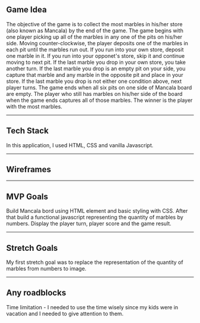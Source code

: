 ## Game Idea
The objective of the game is to collect the most marbles in his/her store (also known as Mancala) by the end of the game. 
The game begins with one player picking up all of the marbles in any one of the pits on his/her side.
Moving counter-clockwise, the player deposits one of the marbles in each pit until the marbles run out.
If you run into your own store, deposit one marble in it. If you run into your opponet's store, skip it and continue moving to next pit.
If the last marble you drop in your own store, you take another turn.
If the last marble you drop is an empty pit on your side, you capture that marble and any marble in the opposite pit and place in your store. 
If the last marble you drop is not either one condition above, next player turns.
The game ends when all six pits on one side of Mancala board are empty.
The player who still has marbles on his/her side of the board when the game ends captures all of those marbles.
The winner is the player with the most marbles.

---

## Tech Stack
In this application, I used HTML, CSS and vanilla Javascript.

---

## Wireframes


---

## MVP Goals
Build Mancala bord using HTML element and basic styling with CSS. After that build a functional javascript representing the quantity of marbles by numbers. Display the player turn, player score and the game result. 

---

## Stretch Goals
My first stretch goal was to replace the representation of the quantity of marbles from numbers to image.

---

## Any roadblocks
Time limitation - I needed to use the time wisely since my kids were in vacation and I needed to give attention to them.
